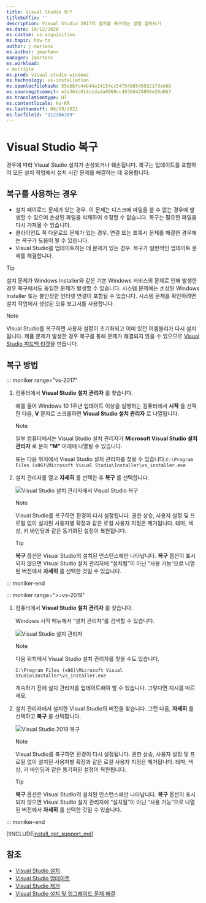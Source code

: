 ```yaml
---
title: Visual Studio 복구
titleSuffix: ''
description: Visual Studio 2017의 설치를 복구하는 방법 알아보기
ms.date: 10/12/2020
ms.custom: vs-acquisition
ms.topic: how-to
author: j-martens
ms.author: jmartens
manager: jmartens
ms.workload:
- multiple
ms.prod: visual-studio-windows
ms.technology: vs-installation
ms.openlocfilehash: 55ebb7c44b44a14154cc54f54885455821f9ee68
ms.sourcegitcommit: e3a364c014ccdada0860cc4930d428808e20d667
ms.translationtype: HT
ms.contentlocale: ko-KR
ms.lasthandoff: 06/19/2021
ms.locfileid: "112386789"
---
```

# <a name="repair-visual-studio"></a>Visual Studio 복구

경우에 따라 Visual Studio 설치가 손상되거나 훼손됩니다. 복구는 업데이트를 포함하여 모든 설치 작업에서 설치 시간 문제를 해결하는 데 유용합니다.

## <a name="when-to-use-repair"></a>복구를 사용하는 경우
* 설치 페이로드 문제가 있는 경우. 이 문제는 디스크에 파일을 쓸 수 없는 경우에 발생할 수 있으며 손상된 파일을 삭제하여 수정할 수 없습니다. 복구는 필요한 파일을 다시 가져올 수 있습니다. 
* 클라이언트 쪽 다운로드 문제가 있는 경우. 연결 또는 프록시 문제를 해결한 경우에는 복구가 도움이 될 수 있습니다. 
* Visual Studio를 업데이트하는 데 문제가 있는 경우. 복구가 일반적인 업데이트 문제를 해결합니다. 

> [!TIP] 
> 설치 문제가 Windows Installer와 같은 기본 Windows 서비스의 문제로 인해 발생한 경우 복구에서도 동일한 문제가 발생할 수 있습니다. 시스템 문제에는 손상된 Windows Installer 또는 불안정한 인터넷 연결이 포함될 수 있습니다. 시스템 문제를 확인하려면 설치 작업에서 생성된 오류 보고서를 사용합니다.

> [!NOTE] 
> Visual Studio를 복구하면 사용자 설정이 초기화되고 이미 있던 어셈블리가 다시 설치됩니다. 제품 문제가 발생한 경우 복구를 통해 문제가 해결되지 않을 수 있으므로 [Visual Studio 피드백 티켓](https://aka.ms/feedback/suggest?space=8)을 만듭니다.

## <a name="how-to-repair"></a>복구 방법
::: moniker range="vs-2017"

1. 컴퓨터에서 **Visual Studio 설치 관리자** 를 찾습니다.

     예를 들어 Windows 10 1주년 업데이트 이상을 실행하는 컴퓨터에서 **시작** 을 선택한 다음, **V** 문자로 스크롤하면 **Visual Studio 설치 관리자** 로 나열됩니다.

   > [!NOTE]
   > 일부 컴퓨터에서는 Visual Studio 설치 관리자가 **Microsoft Visual Studio 설치 관리자** 로 문자 **“M”** 아래에 나열될 수 있습니다.
   >
   > 또는 다음 위치에서 Visual Studio 설치 관리자를 찾을 수 있습니다.`C:\Program Files (x86)\Microsoft Visual Studio\Installer\vs_installer.exe`

1. 설치 관리자를 열고 **자세히** 를 선택한 후 **복구** 를 선택합니다.

    ![Visual Studio 설치 관리자에서 Visual Studio 복구](media/repair-visual-studio.png "Visual Studio 설치 관리자에서 Visual Studio 복구")

   > [!NOTE]
   > Visual Studio를 복구하면 환경이 다시 설정됩니다. 권한 상승, 사용자 설정 및 프로필 없이 설치된 사용자별 확장과 같은 로컬 사용자 지정은 제거됩니다. 테마, 색상, 키 바인딩과 같은 동기화된 설정이 복원됩니다.
   >

   > [!TIP]
   > **복구** 옵션은 Visual Studio의 설치된 인스턴스에만 나타납니다. **복구** 옵션이 표시되지 않으면 Visual Studio 설치 관리자에 “설치됨”이 아닌 “사용 가능”으로 나열된 버전에서 **자세히** 를 선택한 것일 수 있습니다.

::: moniker-end

::: moniker range=">=vs-2019"

1. 컴퓨터에서 **Visual Studio 설치 관리자** 를 찾습니다.

     Windows 시작 메뉴에서 “설치 관리자”를 검색할 수 있습니다.

     ![Visual Studio 설치 관리자](media/vs-2019/visual-studio-installer.png "Visual Studio 설치 관리자 검색")

     > [!NOTE]
     > 다음 위치에서 Visual Studio 설치 관리자를 찾을 수도 있습니다.
     >
     > `C:\Program Files (x86)\Microsoft Visual Studio\Installer\vs_installer.exe`

    계속하기 전에 설치 관리자를 업데이트해야 할 수 있습니다. 그렇다면 지시를 따르세요.

1. 설치 관리자에서 설치한 Visual Studio의 버전을 찾습니다. 그런 다음, **자세히** 를 선택하고 **복구** 를 선택합니다.

     ![Visual Studio 2019 복구](media/vs-2019/vs-installer-repair.png "Visual Studio 2019 복구")

   > [!NOTE]
   > Visual Studio를 복구하면 환경이 다시 설정됩니다. 권한 상승, 사용자 설정 및 프로필 없이 설치된 사용자별 확장과 같은 로컬 사용자 지정은 제거됩니다. 테마, 색상, 키 바인딩과 같은 동기화된 설정이 복원됩니다.
   >

   > [!TIP]
   > **복구** 옵션은 Visual Studio의 설치된 인스턴스에만 나타납니다. **복구** 옵션이 표시되지 않으면 Visual Studio 설치 관리자에 “설치됨”이 아닌 “사용 가능”으로 나열된 버전에서 **자세히** 를 선택한 것일 수 있습니다.

::: moniker-end

[!INCLUDE[install_get_support_md](includes/install_get_support_md.md)]

## <a name="see-also"></a>참조

* [Visual Studio 설치](install-visual-studio.md)
* [Visual Studio 업데이트](update-visual-studio.md)
* [Visual Studio 제거](uninstall-visual-studio.md)
* [Visual Studio 설치 및 업그레이드 문제 해결](troubleshooting-installation-issues.md)
